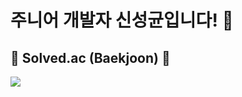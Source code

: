 <h1> 주니어 개발자 신성균입니다! 🥔 </h1>

<h2>📎 Solved.ac (Baekjoon) 📎</h3>
<div>
  <a href="https://solved.ac/profile/97crushed_taro"><img src="http://mazassumnida.wtf/api/v2/generate_badge?boj=97crushed_taro"/></a>
</div>
